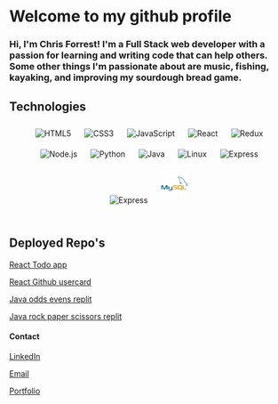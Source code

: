 <h1>Welcome to my github profile</h1>

<h3>Hi, I'm Chris Forrest! I'm a Full Stack web developer with a passion for learning and writing code that can help others. Some other things I'm passionate about are music, fishing, kayaking, and improving my sourdough bread game.</h3>

<h2>Technologies</h2>
<div align="center">  
<img style="margin: 10px" src="https://profilinator.rishav.dev/skills-assets/html5-original-wordmark.svg" alt="HTML5" height="50" />  
<img style="margin: 10px" src="https://profilinator.rishav.dev/skills-assets/css3-original-wordmark.svg" alt="CSS3" height="50" />  
<img style="margin: 10px" src="https://profilinator.rishav.dev/skills-assets/javascript-original.svg" alt="JavaScript" height="50" />  
<img style="margin: 10px" src="https://profilinator.rishav.dev/skills-assets/react-original-wordmark.svg" alt="React" height="50" />  
<img style="margin: 10px" src="https://profilinator.rishav.dev/skills-assets/redux-original.svg" alt="Redux" height="50" />  
<img style="margin: 10px" src="https://profilinator.rishav.dev/skills-assets/nodejs-original-wordmark.svg" alt="Node.js" height="50" />  
<img style="margin: 10px" src="https://profilinator.rishav.dev/skills-assets/python-original.svg" alt="Python" height="50" />  
<img style="margin: 10px" src="https://profilinator.rishav.dev/skills-assets/java-original-wordmark.svg" alt="Java" height="50" /> 
<img style="margin: 10px" src="https://profilinator.rishav.dev/skills-assets/linux-original.svg" alt="Linux" height="50" /> 
<img style="margin: 10px" src="https://profilinator.rishav.dev/skills-assets/express-original-wordmark.svg" alt="Express" height="50" />
<img style="margin: 10px" src="https://www.vectorlogo.zone/logos/getpostman/getpostman-icon.svg" alt="Express" height="50" />
<img style="margin: 10px" src="https://raw.githubusercontent.com/devicons/devicon/master/icons/mysql/mysql-original-wordmark.svg" alt="Msql" height="50" />
</div>
<br /> 

<h2>Deployed Repo's</h2>

[React Todo app](https://fervent-noyce-ff07a4.netlify.app/)
  
[React Github usercard](https://react-github-user-card-nine-fawn.vercel.app/)

[Java odds evens replit](https://repl.it/join/jgwhihyc-chrisforrest)

[Java rock paper scissors replit](https://replit.com/join/curasxjk-chrisforrest)

<h4>Contact</h4>

[LinkedIn](https://www.linkedin.com/in/chrisforrest737) 
                      
[Email](chrisforrest737@gmail.com)  
                                          
[Portfolio](https://cdf-portfolio.vercel.app/)
